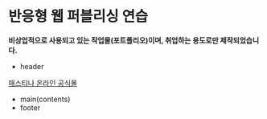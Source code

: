 반응형 웹 퍼블리싱 연습
=============
**비상업적으로 사용되고 있는 작업물(포트폴리오)이며, 취업하는 용도로만 제작되었습니다.**

- header

[매스티나 온라인 공식몰](https://wangkodok.github.io/Responsive-Web-Publishing/header-part-1/layout-media-test.html "매스티나 온라인 공식몰")

- main(contents)
- footer